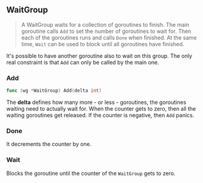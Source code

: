 ## WaitGroup

> A WaitGroup waits for a collection of goroutines to finish.
> The main goroutine calls `Add` to set the number of goroutines to wait for.
> Then each of the goroutines runs and calls `Done` when finished.
> At the same time, `Wait` can be used to block until all goroutines have finished. 

It's possible to have another goroutine also to wait on this group. The only
real constraint is that `Add` can only be called by the main one.

### Add

```go
func (wg *WaitGroup) Add(delta int)
```

The **delta** defines how many more - or less - goroutines, the goroutines
waiting need to actually wait for. When the counter gets to zero, then
all the waiting goroutines get released. If the counter is negative, then
`Add` panics.

### Done

It decrements the counter by one.

### Wait

Blocks the goroutine until the counter of the `WaitGroup` gets to zero.